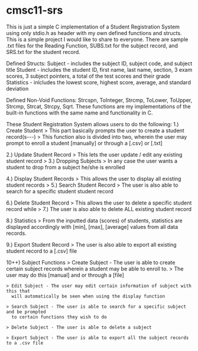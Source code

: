 # cmsc11-srs
This is just a simple C implementation of a Student Registration System using only stdio.h as header with my own defined functions and structs. This is a simple project I would like to share to everyone. There are sample .txt files for the Reading Function, SUBS.txt for the subject record, and SRS.txt for the student record.

Defined Structs:
Subject - includes the subject ID, subject code, and subject title
Student - includes the student ID, first name, last name, section, 3 exam scores, 3 subject pointers, a total of the test scores and their grade
Statistics - inlcludes the lowest score, highest score, average, and standard deviation

Defined Non-Void Functions:
Strcspn, ToInteger, Strcmp, ToLower, ToUpper, Strcmp, Strcat, Strcpy, Sqrt. These functions are my implementations of the built-in functions with the same name and functionality in C.

These Student Registration System allows users to do the following:
1.) Create Student
      > This part basically prompts the user to create a student record(s---)
      > This function also is divided into two, wherein the user may prompt to enroll a 
        student [manually] or through a [.csv] or [.txt] 
  
2.) Update Student Record
      > This lets the user update / edit any existing student record
      > 3.) Dropping Subjects
            > In any case the user wants a student to drop from a subject he/she is 
              enrolled
              
4.) Display Student Records
    > This allows the user to display all existing student records
    > 5.) Search Student Record
          > The user is also able to search for a specific student student record
          
6.) Delete Student Record
    > This allows the user to delete a specific student record while
    > 7.) The user is also able to delete ALL existing student record

8.) Statistics
    > From the inputted data (scores) of students, statistics are displayed accordingly
      with [min], [max], [average] values from all data records.
      
9.) Export Student Record
    > The user is also able to export all existing student record to a [.csv] file
    
10++) Subject Functions
    > Create Subject - The user is able to create certain subject records wherein
      a student may be able to enroll to.
      > The user may do this [manual] and or through a [file]
      
    > Edit Subject - The user may edit certain information of subject with this that
      will automatically be seen when using the display function
      
    > Search Subject - The user is able to search for a specific subject and be prompted
      to certain functions they wish to do
      
    > Delete Subject - The user is able to delete a subject 
    
    > Export Subject - The user is able to export all the subject records to a .csv file
